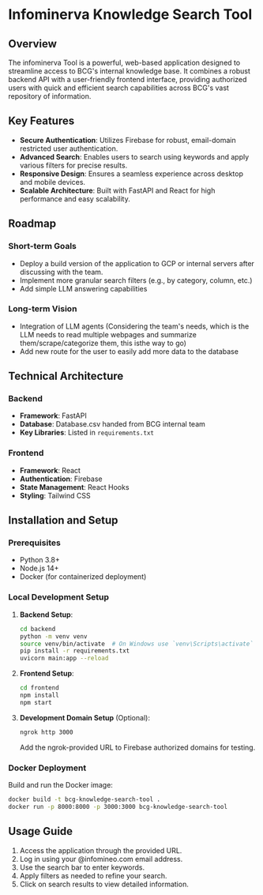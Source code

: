 # Infominerva Knowledge Search Tool

## Overview

The infominerva Tool is a powerful, web-based application designed to streamline access to BCG's internal knowledge base. It combines a robust backend API with a user-friendly frontend interface, providing authorized users with quick and efficient search capabilities across BCG's vast repository of information.

## Key Features

- **Secure Authentication**: Utilizes Firebase for robust, email-domain restricted user authentication.
- **Advanced Search**: Enables users to search using keywords and apply various filters for precise results.
- **Responsive Design**: Ensures a seamless experience across desktop and mobile devices.
- **Scalable Architecture**: Built with FastAPI and React for high performance and easy scalability.

## Roadmap

### Short-term Goals
- Deploy a build version of the application to GCP or internal servers after discussing with the team.
- Implement more granular search filters (e.g., by category, column, etc.)
- Add simple LLM answering capabilities

### Long-term Vision
- Integration of LLM agents (Considering the team's needs, which is the LLM needs to read multiple webpages and summarize them/scrape/categorize them, this isthe way to go)
- Add new route for the user to easily add more data to the database

## Technical Architecture

### Backend
- **Framework**: FastAPI
- **Database**: Database.csv handed from BCG internal team
- **Key Libraries**: Listed in `requirements.txt`

### Frontend
- **Framework**: React
- **Authentication**: Firebase
- **State Management**: React Hooks
- **Styling**: Tailwind CSS

## Installation and Setup

### Prerequisites
- Python 3.8+
- Node.js 14+
- Docker (for containerized deployment)

### Local Development Setup

1. **Backend Setup**:
   ```bash
   cd backend
   python -m venv venv
   source venv/bin/activate  # On Windows use `venv\Scripts\activate`
   pip install -r requirements.txt
   uvicorn main:app --reload
   ```

2. **Frontend Setup**:
   ```bash
   cd frontend
   npm install
   npm start
   ```

3. **Development Domain Setup** (Optional):
   ```bash
   ngrok http 3000
   ```
   Add the ngrok-provided URL to Firebase authorized domains for testing.

### Docker Deployment

Build and run the Docker image:
```bash
docker build -t bcg-knowledge-search-tool .
docker run -p 8000:8000 -p 3000:3000 bcg-knowledge-search-tool
```

## Usage Guide

1. Access the application through the provided URL.
2. Log in using your @infomineo.com email address.
3. Use the search bar to enter keywords.
4. Apply filters as needed to refine your search.
5. Click on search results to view detailed information.
